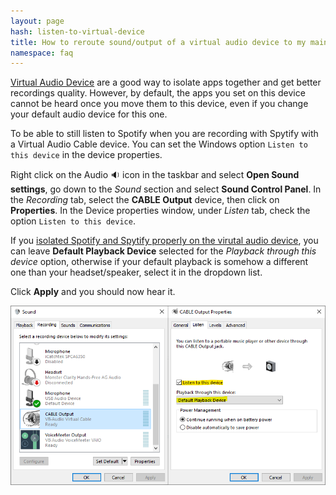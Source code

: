 ```yaml
---
layout: page
hash: listen-to-virtual-device
title: How to reroute sound/output of a virtual audio device to my main audio device to listen to it?
namespace: faq
---
```


[Virtual Audio Device](#install-better-audio-endpoint-device) are a good way to isolate apps together and get better recordings quality. However, by default, the apps you set on this device cannot be heard once you move them to this device, even if you change your default audio device for this one.

To be able to still listen to Spotify when you are recording with Spytify with a Virtual Audio Cable device. You can set the Windows option `Listen to this device` in the device properties.

Right click on the Audio 🔉 icon in the taskbar and select **Open Sound settings**, go down to the _Sound_ section and select **Sound Control Panel**. In the _Recording_ tab, select the **CABLE Output** device, then click on **Properties**. In the Device properties window, under _Listen_ tab, check the option `Listen to this device`.

If you [isolated Spotify and Spytify properly on the virutal audio device](#isolate-spotify-audio-endpoint), you can leave **Default Playback Device** selected for the _Playback through this device_ option, otherwise if your default playback is somehow a different one than your headset/speaker, select it in the dropdown list.

Click **Apply** and you should now hear it.

<p align="center"><img alt="Listen to the virtual device output" src="./assets/images/faq_listen_to_cable_output.png" /></p>
